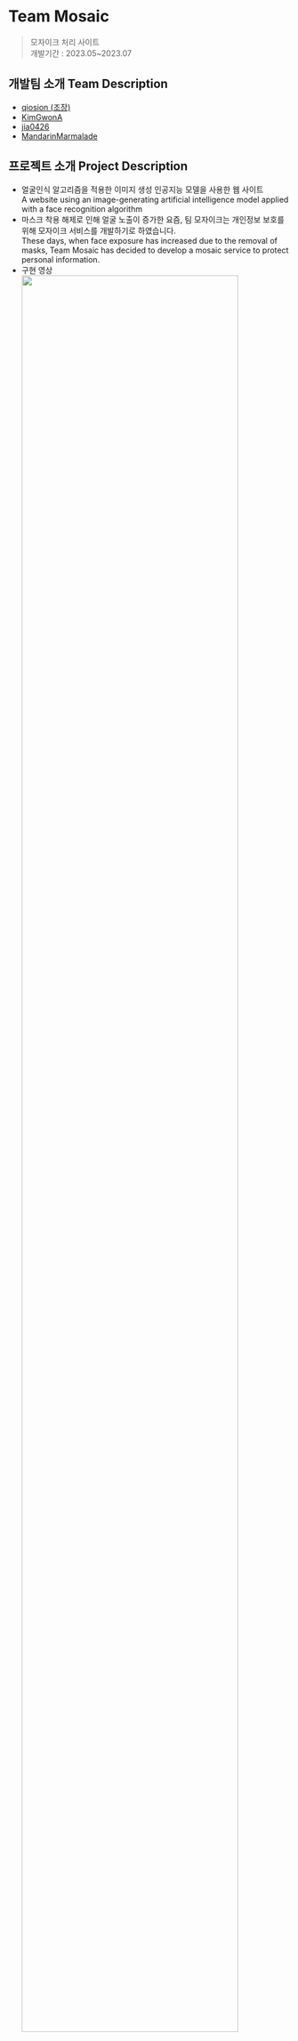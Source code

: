 # Team Mosaic
> 모자이크 처리 사이트<br>
개발기간 : 2023.05~2023.07

##  개발팀 소개 Team Description
- [qiosion (조장)](https://github.com/qiosion)
- [KimGwonA](https://github.com/KimGwonA)
- [jia0426](https://github.com/jia0426)
- [MandarinMarmalade](https://github.com/MandarinMarmalade)

##  프로젝트 소개 Project Description
- 얼굴인식 알고리즘을 적용한 이미지 생성 인공지능 모델을 사용한 웹 사이트<br>
A website using an image-generating artificial intelligence model applied with a face recognition algorithm
- 마스크 착용 해제로 인해 얼굴 노출이 증가한 요즘, 팀 모자이크는 개인정보 보호를 위해 모자이크 서비스를 개발하기로 하였습니다.<br>
These days, when face exposure has increased due to the removal of masks, Team Mosaic has decided to develop a mosaic service to protect personal information.
- 구현 영상<br>
<img width="90%" src="https://github.com/qiosion/ParkingManagementSystem/assets/118775029/f4b1f32a-94c8-4ad1-8f45-3e56c617baf8"/><br>

###  환경 Environment
> Python 3.8.17<br>
django 4.2.3
###  요구사항 Requirements
For building and running the application you need :<br>
> opencv 4.8.0.74<br>
dlib 19.19.0<br>
imutils 0.5.4

